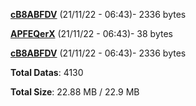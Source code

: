 [**cB8ABFDV**](/data/cB8ABFDV.txt) (21/11/22 - 06:43)- 2336 bytes

[**APFEQerX**](/data/APFEQerX.txt) (21/11/22 - 06:43)- 38 bytes

[**cB8ABFDV**](/data/cB8ABFDV.txt) (21/11/22 - 06:43)- 2336 bytes

**Total Datas**: 4130

**Total Size**: 22.88 MB / 22.9 MB
